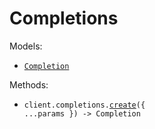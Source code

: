 # Completions

Models:

- <code><a href="./resources/completions.ts">Completion</a></code>

Methods:

- <code title="post /v1/complete">client.completions.<a href="./resources/completions.ts">create</a>({ ...params }) -> Completion</code>
